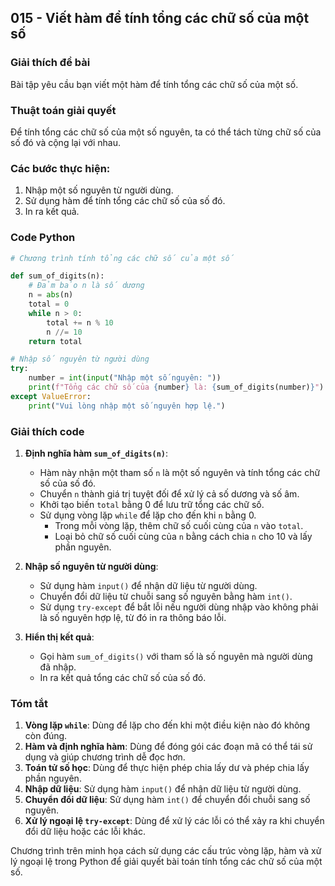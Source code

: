 ## 015 - Viết hàm để tính tổng các chữ số của một số

### Giải thích đề bài

Bài tập yêu cầu bạn viết một hàm để tính tổng các chữ số của một số.

### Thuật toán giải quyết

Để tính tổng các chữ số của một số nguyên, ta có thể tách từng chữ số của số đó và cộng lại với nhau.

### Các bước thực hiện:

1. Nhập một số nguyên từ người dùng.
2. Sử dụng hàm để tính tổng các chữ số của số đó.
3. In ra kết quả.

### Code Python

```python
# Chương trình tính tổng các chữ số của một số

def sum_of_digits(n):
    # Đảm bảo n là số dương
    n = abs(n)
    total = 0
    while n > 0:
        total += n % 10
        n //= 10
    return total

# Nhập số nguyên từ người dùng
try:
    number = int(input("Nhập một số nguyên: "))
    print(f"Tổng các chữ số của {number} là: {sum_of_digits(number)}")
except ValueError:
    print("Vui lòng nhập một số nguyên hợp lệ.")
```

### Giải thích code

1. **Định nghĩa hàm `sum_of_digits(n)`**:

   - Hàm này nhận một tham số `n` là một số nguyên và tính tổng các chữ số của số đó.
   - Chuyển `n` thành giá trị tuyệt đối để xử lý cả số dương và số âm.
   - Khởi tạo biến `total` bằng 0 để lưu trữ tổng các chữ số.
   - Sử dụng vòng lặp `while` để lặp cho đến khi `n` bằng 0.
     - Trong mỗi vòng lặp, thêm chữ số cuối cùng của `n` vào `total`.
     - Loại bỏ chữ số cuối cùng của `n` bằng cách chia `n` cho 10 và lấy phần nguyên.

2. **Nhập số nguyên từ người dùng**:

   - Sử dụng hàm `input()` để nhận dữ liệu từ người dùng.
   - Chuyển đổi dữ liệu từ chuỗi sang số nguyên bằng hàm `int()`.
   - Sử dụng `try-except` để bắt lỗi nếu người dùng nhập vào không phải là số nguyên hợp lệ, từ đó in ra thông báo lỗi.

3. **Hiển thị kết quả**:
   - Gọi hàm `sum_of_digits()` với tham số là số nguyên mà người dùng đã nhập.
   - In ra kết quả tổng các chữ số của số đó.

### Tóm tắt

1. **Vòng lặp `while`**: Dùng để lặp cho đến khi một điều kiện nào đó không còn đúng.
2. **Hàm và định nghĩa hàm**: Dùng để đóng gói các đoạn mã có thể tái sử dụng và giúp chương trình dễ đọc hơn.
3. **Toán tử số học**: Dùng để thực hiện phép chia lấy dư và phép chia lấy phần nguyên.
4. **Nhập dữ liệu**: Sử dụng hàm `input()` để nhận dữ liệu từ người dùng.
5. **Chuyển đổi dữ liệu**: Sử dụng hàm `int()` để chuyển đổi chuỗi sang số nguyên.
6. **Xử lý ngoại lệ `try-except`**: Dùng để xử lý các lỗi có thể xảy ra khi chuyển đổi dữ liệu hoặc các lỗi khác.

Chương trình trên minh họa cách sử dụng các cấu trúc vòng lặp, hàm và xử lý ngoại lệ trong Python để giải quyết bài toán tính tổng các chữ số của một số.
